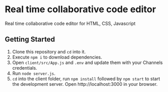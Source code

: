 # Real time collaborative code editor

Real time collaborative code editor for HTML, CSS, Javascript

## Getting Started

1. Clone this repository and `cd` into it.
2. Execute `npm i` to download dependencies.
3. Open `client/src/App.js` and `.env` and update them with your Channels credentials.
4. Run `node server.js`.
5. `cd` into the client folder, run `npm install` followed by `npm start` to start the development server. Open http://localhost:3000 in your browser.
